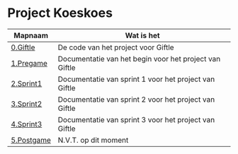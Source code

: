 # Project Koeskoes
| Mapnaam    | Wat is het                                             |
|------------|--------------------------------------------------------|
| [0.Giftle](/0.Giftle)   | De code van het project voor Giftle                    |
| [1.Pregame](/1.Pregame)  | Documentatie van het begin voor het project van Giftle |
| [2.Sprint1](/2.Sprint1)  | Documentatie van sprint 1 voor het project van Giftle  |
| [3.Sprint2](/3.Sprint2)  | Documentatie van sprint 2 voor het project van Giftle  |
| [4.Sprint3](/4.Sprint3)  | Documentatie van sprint 3 voor het project van Giftle  |
| [5.Postgame](/5.Postgame) | N.V.T. op dit moment                                   |
